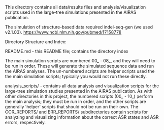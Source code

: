 This directory contains all data/results files and analysis/visualization
scripts used in the large-tree simulations presented in the AIRAS publication.

The simulation of structure-based data required indel-seq-gen (we used
v2.1.03). https://www.ncbi.nlm.nih.gov/pubmed/17158778

Directory Structure and Index:

  README.md - this README file; contains the directory index

  The main simulation scripts are numbered 00_ - 08_, and they will need to be
  run in order. These will generate the simulated sequence data and run the
  AIRAS analyses. The un-numbered scripts are helper scripts used the the main
  simulation scripts; typically you would not run these directly.

  analysis_scripts/ - contains all data analysis and visualization scripts for
  the large-tree simulation studies presented in the AIRAS publication. As with
  other directories in this project, the numbered scripts (00_ - 10_) perform
  the main analysis; they must be run in order, and the other scripts are
  generally 'helper' scripts that should not be run on their own. The
  COR_REPORTS/ and ERR_REPORTS/ subdirectories contain scripts for analyzing
  and visualizing information about the correct ASR states and ASR errors,
  respectively. 
